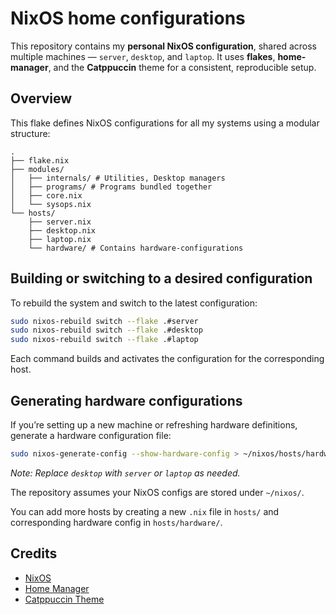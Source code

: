 # NixOS home configurations

This repository contains my **personal NixOS configuration**, shared across multiple machines — `server`, `desktop`, and `laptop`.
It uses **flakes**, **home-manager**, and the **Catppuccin** theme for a consistent, reproducible setup.

## Overview

This flake defines NixOS configurations for all my systems using a modular structure:

```
.
├── flake.nix
├── modules/
│   ├── internals/ # Utilities, Desktop managers
│   ├── programs/ # Programs bundled together
│   ├── core.nix
│   └── sysops.nix
└── hosts/
    ├── server.nix
    ├── desktop.nix
    ├── laptop.nix
    └── hardware/ # Contains hardware-configurations
```

## Building or switching to a desired configuration

To rebuild the system and switch to the latest configuration:

```bash
sudo nixos-rebuild switch --flake .#server
sudo nixos-rebuild switch --flake .#desktop
sudo nixos-rebuild switch --flake .#laptop
```

Each command builds and activates the configuration for the corresponding host.

## Generating hardware configurations

If you’re setting up a new machine or refreshing hardware definitions, generate a hardware configuration file:

```bash
sudo nixos-generate-config --show-hardware-config > ~/nixos/hosts/hardware/desktop-hardware.nix
```

*Note: Replace `desktop` with `server` or `laptop` as needed.*

The repository assumes your NixOS configs are stored under `~/nixos/`.

You can add more hosts by creating a new `.nix` file in `hosts/` and corresponding hardware config in `hosts/hardware/`.

## Credits

* [NixOS](https://nixos.org)
* [Home Manager](https://github.com/nix-community/home-manager)
* [Catppuccin Theme](https://github.com/catppuccin/nix)